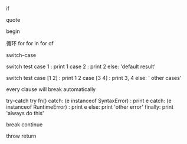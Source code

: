 if

quote

begin

循环
  for
  for in
  for of

switch-case

  switch test
    case 1 : print 1
    case 2 : print 2
    else: 'default result'

  switch test
    case [1 2] : print 1 2
    case [3 4] : print 3, 4
    else: ' other cases'

  every clause will break automatically


try-catch
  try fn() 
  catch:  (e instanceof SyntaxError) : print e
  catch: (e instanceof RuntimeError) : print e
  else: print 'other error'
  finally: print 'always do this'

break
continue

throw
return